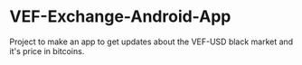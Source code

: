 # VEF-Exchange-Android-App
Project to make an app to get updates about the VEF-USD black market and it's price in bitcoins.
